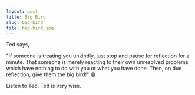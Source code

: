 ```yaml
---
layout: post
title: Big Bird
slug: big-bird
file: big-bird.jpg
---
```


Ted says, 

"If someone is treating you unkindly, just stop and pause for reflection for a minute. That someone is merely reacting to their own unresolved problems which have nothing to do with you or what you have done. Then, on due reflection, give them the big bird!" 😁

Listen to Ted.
Ted is very wise.